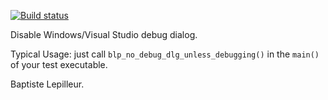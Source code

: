 [![Build status](https://ci.appveyor.com/api/projects/status/tqgc2tvh6lh7jaq0?svg=true)](https://ci.appveyor.com/project/blep/blp-no-debug-dlg)

Disable Windows/Visual Studio debug dialog.

Typical Usage: just call `blp_no_debug_dlg_unless_debugging()` in the `main()` of your test executable.

Baptiste Lepilleur.
